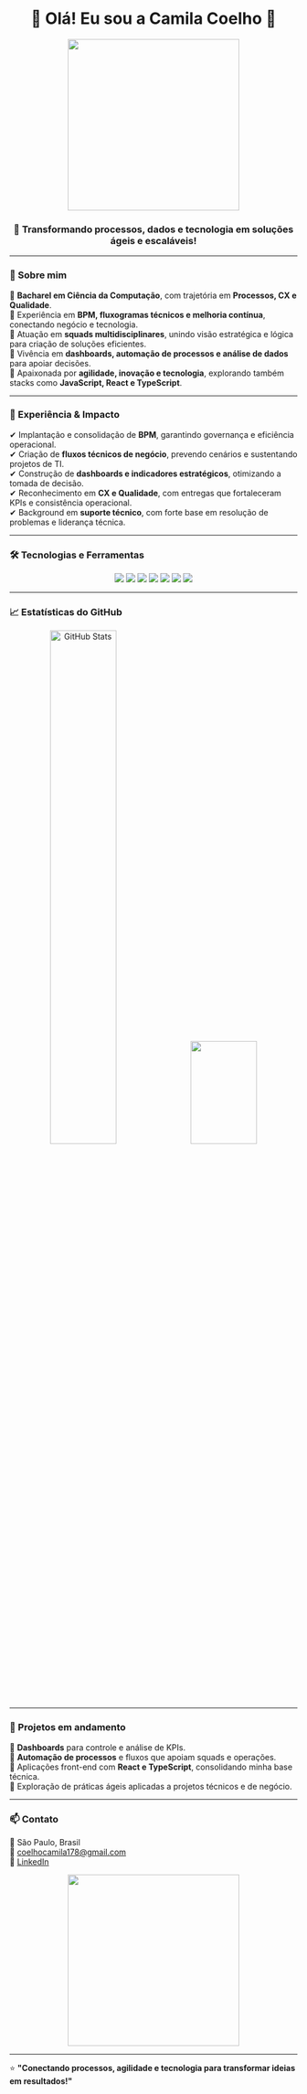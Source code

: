 <h1 align="center">🌟 Olá! Eu sou a Camila Coelho 🌟</h1>

<p align="center">
  <img src="https://media.giphy.com/media/v1.Y2lkPTc5MGI3NjExMTIxMzAwM2sxaGk3c2N2OW1xeWhuZnF3d3h0ZnQzbm51ZGl0eXRlaCZlcD12MV9naWZzX3NlYXJjaCZjdD1n/3oriO0OEd9QIDdllqo/giphy.gif" width="300"/>
</p>

<h3 align="center">🚀 Transformando processos, dados e tecnologia em soluções ágeis e escaláveis!</h3>

---

### 🎯 Sobre mim  
🔹 **Bacharel em Ciência da Computação**, com trajetória em **Processos, CX e Qualidade**.  
🔹 Experiência em **BPM, fluxogramas técnicos e melhoria contínua**, conectando negócio e tecnologia.  
🔹 Atuação em **squads multidisciplinares**, unindo visão estratégica e lógica para criação de soluções eficientes.  
🔹 Vivência em **dashboards, automação de processos e análise de dados** para apoiar decisões.  
🔹 Apaixonada por **agilidade, inovação e tecnologia**, explorando também stacks como **JavaScript, React e TypeScript**.  

---

### 🏢 Experiência & Impacto  
✔ Implantação e consolidação de **BPM**, garantindo governança e eficiência operacional.  
✔ Criação de **fluxos técnicos de negócio**, prevendo cenários e sustentando projetos de TI.  
✔ Construção de **dashboards e indicadores estratégicos**, otimizando a tomada de decisão.  
✔ Reconhecimento em **CX e Qualidade**, com entregas que fortaleceram KPIs e consistência operacional.  
✔ Background em **suporte técnico**, com forte base em resolução de problemas e liderança técnica.  

---

### 🛠️ Tecnologias e Ferramentas  
<p align="center">
  <img src="https://img.shields.io/badge/JavaScript-F7DF1E?style=for-the-badge&logo=javascript&logoColor=black">
  <img src="https://img.shields.io/badge/TypeScript-3178C6?style=for-the-badge&logo=typescript&logoColor=white">
  <img src="https://img.shields.io/badge/React-61DAFB?style=for-the-badge&logo=react&logoColor=black">
  <img src="https://img.shields.io/badge/HTML5-E34F26?style=for-the-badge&logo=html5&logoColor=white">
  <img src="https://img.shields.io/badge/CSS3-1572B6?style=for-the-badge&logo=css3&logoColor=white">
  <img src="https://img.shields.io/badge/BPM-2D9CDB?style=for-the-badge&logo=processwire&logoColor=white">
  <img src="https://img.shields.io/badge/Dashboards-4B0082?style=for-the-badge&logo=tableau&logoColor=white">
</p>

---

### 📈 Estatísticas do GitHub  
<p align="center">
  <img src="https://github-readme-stats.vercel.app/api?username=CamilaMCoelho&show_icons=true&theme=tokyonight" width="48%" alt="GitHub Stats">
   <img height="180em" img width="48%" src="https://github-readme-stats.vercel.app/api/top-langs/?username=CamilaMCoelho&layout=compact&langs_count=5&theme=tokyonight"/>
</p>

---

### 📌 Projetos em andamento  
🔹 **Dashboards** para controle e análise de KPIs.  
🔹 **Automação de processos** e fluxos que apoiam squads e operações.  
🔹 Aplicações front-end com **React e TypeScript**, consolidando minha base técnica.  
🔹 Exploração de práticas ágeis aplicadas a projetos técnicos e de negócio.  

---

### 📫 Contato  
📍 São Paulo, Brasil  
📧 [coelhocamila178@gmail.com](mailto:coelhocamila178@gmail.com)  
🔗 [LinkedIn](https://www.linkedin.com/in/camila-monteiro-coelho-96729a156)  

<p align="center">
  <img src="https://media.giphy.com/media/xTiIzJSKB4l7xTouE8/giphy.gif" width="300"/>
</p>

---

⭐ **"Conectando processos, agilidade e tecnologia para transformar ideias em resultados!"**  
